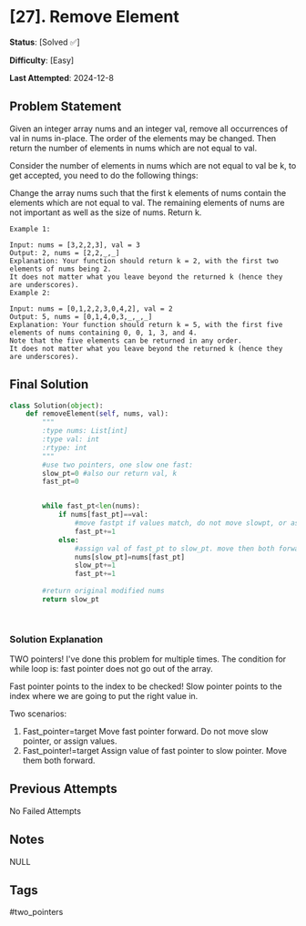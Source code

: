 # [27]. Remove Element

**Status**: [Solved ✅]

**Difficulty**: [Easy]

**Last Attempted**: 2024-12-8

## Problem Statement

Given an integer array nums and an integer val, remove all occurrences of val in nums in-place. The order of the elements may be changed. Then return the number of elements in nums which are not equal to val.

Consider the number of elements in nums which are not equal to val be k, to get accepted, you need to do the following things:

Change the array nums such that the first k elements of nums contain the elements which are not equal to val. The remaining elements of nums are not important as well as the size of nums.
Return k.

```
Example 1:

Input: nums = [3,2,2,3], val = 3
Output: 2, nums = [2,2,_,_]
Explanation: Your function should return k = 2, with the first two elements of nums being 2.
It does not matter what you leave beyond the returned k (hence they are underscores).
Example 2:

Input: nums = [0,1,2,2,3,0,4,2], val = 2
Output: 5, nums = [0,1,4,0,3,_,_,_]
Explanation: Your function should return k = 5, with the first five elements of nums containing 0, 0, 1, 3, and 4.
Note that the five elements can be returned in any order.
It does not matter what you leave beyond the returned k (hence they are underscores).
```

## Final Solution

```python
class Solution(object):
    def removeElement(self, nums, val):
        """
        :type nums: List[int]
        :type val: int
        :rtype: int
        """
        #use two pointers, one slow one fast:
        slow_pt=0 #also our return val, k
        fast_pt=0


        while fast_pt<len(nums):
            if nums[fast_pt]==val:
                #move fastpt if values match, do not move slowpt, or assign value
                fast_pt+=1
            else:
                #assign val of fast_pt to slow_pt. move then both forward
                nums[slow_pt]=nums[fast_pt]
                slow_pt+=1
                fast_pt+=1
                
        #return original modified nums
        return slow_pt

        
```

### Solution Explanation
TWO pointers! I've done this problem for multiple times. The condition for while loop is: fast pointer does not go out of the array.

Fast pointer points to the index to be checked! Slow pointer points to the index where we are going to put the right value in.

Two scenarios:
1. Fast_pointer=target
   Move fast pointer forward. Do not move slow pointer, or assign values.
2. Fast_pointer!=target
   Assign value of fast pointer to slow pointer. Move them both forward.

## Previous Attempts

No Failed Attempts

## Notes
NULL

## Tags
#two_pointers